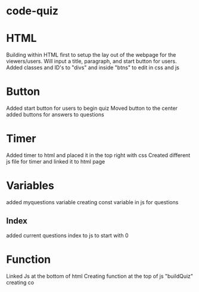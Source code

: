 # code-quiz

# HTML
Building within HTML first to setup the lay out of the webpage for the viewers/users.
Will input a title, paragraph, and start button for users.
Added classes and ID's to "divs" and inside "btns" to edit in css and js


# Button
Added start button for users to begin quiz
Moved button to the center
added buttons for answers to questions

# Timer
Added timer to html and placed it in the top right with css
Created different js file for timer and linked it to html page


# Variables
added myquestions variable
creating const variable in js for questions

## Index
added current questions index to js to start with 0

# Function
Linked Js at the bottom of html
Creating function at the top of js "buildQuiz"
creating co

